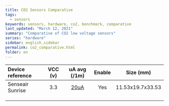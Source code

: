 ```yaml
---
title: CO2 Sensors Comparative
tags:
  - sensors
keywords: sensors, hardware, co2, benchmark, comparative
last_updated: "March 12, 2021"
summary: "Comparative of CO2 low voltage sensors"
series: "hardware"
sidebar: english_sidebar
permalink: co2_comparative.html
folder: en
---
```


| Device reference | VCC (v) | uA avg (/1m) | Enable | Size (mm)|
| :----------------|:--------:| :----------: | :----: | :--:     |
| Senseair Sunrise | 3.3 | [20uA][1]  |  Yes  | 11.53x19.7x33.53 |
|  |  | | | |
|  |  | | | |
|  |  | | | |


[1]: https://rmtplusstoragesenseair.blob.core.windows.net/docs/Market/publicerat/TDE7318.pdf


